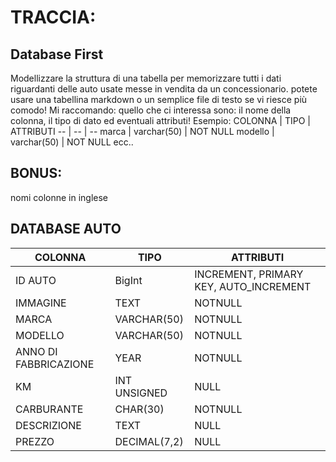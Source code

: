 # TRACCIA:

## Database First

Modellizzare la struttura di una tabella per memorizzare tutti i dati riguardanti delle auto usate messe in vendita da un concessionario.
potete usare una tabellina markdown o un semplice file di testo se vi riesce più comodo!
Mi raccomando: quello che ci interessa sono: il nome della colonna, il tipo di dato ed eventuali attributi!
Esempio:
COLONNA | TIPO | ATTRIBUTI
-- | -- | --
marca | varchar(50) | NOT NULL
modello | varchar(50) | NOT NULL
ecc..

## BONUS:

nomi colonne in inglese

## DATABASE AUTO

| COLONNA               | TIPO         | ATTRIBUTI                              |
| --------------------- | ------------ | -------------------------------------- |
| ID AUTO               | BigInt       | INCREMENT, PRIMARY KEY, AUTO_INCREMENT |
| IMMAGINE              | TEXT         | NOTNULL                                |
| MARCA                 | VARCHAR(50)  | NOTNULL                                |
| MODELLO               | VARCHAR(50)  | NOTNULL                                |
| ANNO DI FABBRICAZIONE | YEAR         | NOTNULL                                |
| KM                    | INT UNSIGNED | NULL                                   |
| CARBURANTE            | CHAR(30)     | NOTNULL                                |
| DESCRIZIONE           | TEXT         | NULL                                   |
| PREZZO                | DECIMAL(7,2) | NULL                                   |
